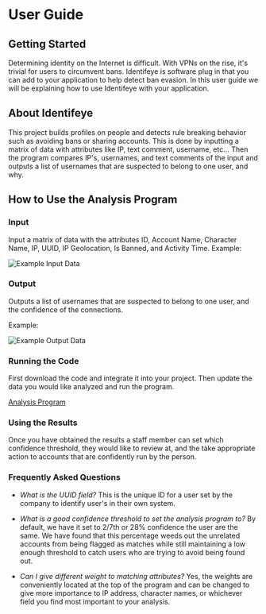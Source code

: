 # User Guide 

## Getting Started 
Determining identity on the Internet is difficult. With VPNs on the rise, it's trivial for users to circumvent bans.
Identifeye is software plug in that you can add to your application to help detect ban evasion. In this user guide we 
will be explaining how to use Identifeye with your application. 

## About Identifeye
This project builds profiles on people and detects rule breaking behavior such as avoiding bans
or sharing accounts. This is done by inputting a matrix of data with attributes like IP, text comment,
username, etc... Then the program compares IP's, usernames, and text comments of the input and outputs 
a list of usernames that are suspected to belong to one user, and why. 

## How to Use the Analysis Program 

### Input 
Input a matrix of data with the attributes ID, Account Name, Character Name, IP, UUID, IP Geolocation, Is Banned, and Activity Time.
Example: 

![Example Input Data](https://github.com/Identifeye/senior-design-assignments/blob/master/input_data.PNG "Example Input Data")



### Output 
Outputs a list of usernames that are suspected to belong to one user, and the confidence of the connections.

Example: 

![Example Output Data](https://github.com/Identifeye/senior-design-assignments/blob/master/Output_anlysis_program.PNG "Example Output Data")


### Running the Code 
First download the code and integrate it into your project. Then update the data you would like analyzed and run the program. 

[Analysis Program](https://github.com/Identifeye/senior-design-assignments/blob/master/anlaysis.py)

### Using the Results 

Once you have obtained the results a staff member can set which confidence threshold, they would like to review at, and the take appropriate action to accounts that are confidently run by the person.

### Frequently Asked Questions 

* *What is the UUID field?*   This is the unique ID for a user set by the company to identify user's in their own system. 

* *What is a good confidence threshold to set the analysis program to?* By default, we have it set to 2/7th or 28% confidence the user are the same. We have found that this percentage weeds out the unrelated accounts from being flagged as matches while still maintaining a low enough threshold to catch users who are trying to avoid being found out. 

* *Can I give different weight to matching attributes?* Yes, the weights are conveniently located at the top of the program and can be changed to give more importance to IP address, character names, or whichever field you find most important to your analysis.


